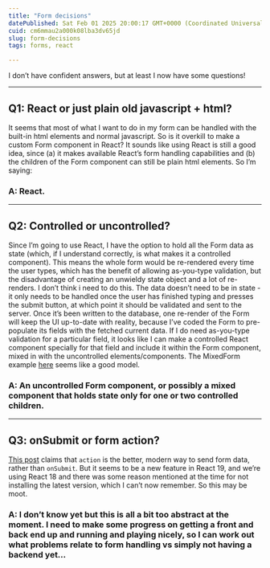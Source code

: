 ```yaml
---
title: "Form decisions"
datePublished: Sat Feb 01 2025 20:00:17 GMT+0000 (Coordinated Universal Time)
cuid: cm6mmau2a000k08lba3dv65jd
slug: form-decisions
tags: forms, react

---
```


I don’t have confident answers, but at least I now have some questions!

---

## **Q1: React or just plain old javascript + html?**

It seems that most of what I want to do in my form can be handled with the built-in html elements and normal javascript. So is it overkill to make a custom Form component in React? It sounds like using React is still a good idea, since (a) it makes available React’s form handling capabilities and (b) the children of the Form component can still be plain html elements. So I’m saying:

### A: React.

---

## **Q2: Controlled or uncontrolled?**

Since I’m going to use React, I have the option to hold all the Form data as state (which, if I understand correctly, is what makes it a controlled component). This means the whole form would be re-rendered every time the user types, which has the benefit of allowing as-you-type validation, but the disadvantage of creating an unwieldy state object and a lot of re-renders. I don’t think i need to do this. The data doesn’t need to be in state - it only needs to be handled once the user has finished typing and presses the submit button, at which point it should be validated and sent to the server. Once it’s been written to the database, one re-render of the Form will keep the UI up-to-date with reality, because I’ve coded the Form to pre-populate its fields with the fetched current data. If I do need as-you-type validation for a particular field, it looks like I can make a controlled React component specially for that field and include it within the Form component, mixed in with the uncontrolled elements/components. The MixedForm example [here](https://dev.to/ajones_codes/a-better-guide-to-forms-in-react-47f0) seems like a good model.

### A: An uncontrolled Form component, or possibly a mixed component that holds state only for one or two controlled children.

---

## Q3: onSubmit or form action?

[This post](https://www.epicreact.dev/react-forms) claims that `action` is the better, modern way to send form data, rather than `onSubmit`. But it seems to be a new feature in React 19, and we’re using React 18 and there was some reason mentioned at the time for not installing the latest version, which I can’t now remember. So this may be moot.

### A: I don’t know yet but this is all a bit too abstract at the moment. I need to make some progress on getting a front and back end up and running and playing nicely, so I can work out what problems relate to form handling vs simply not having a backend yet…